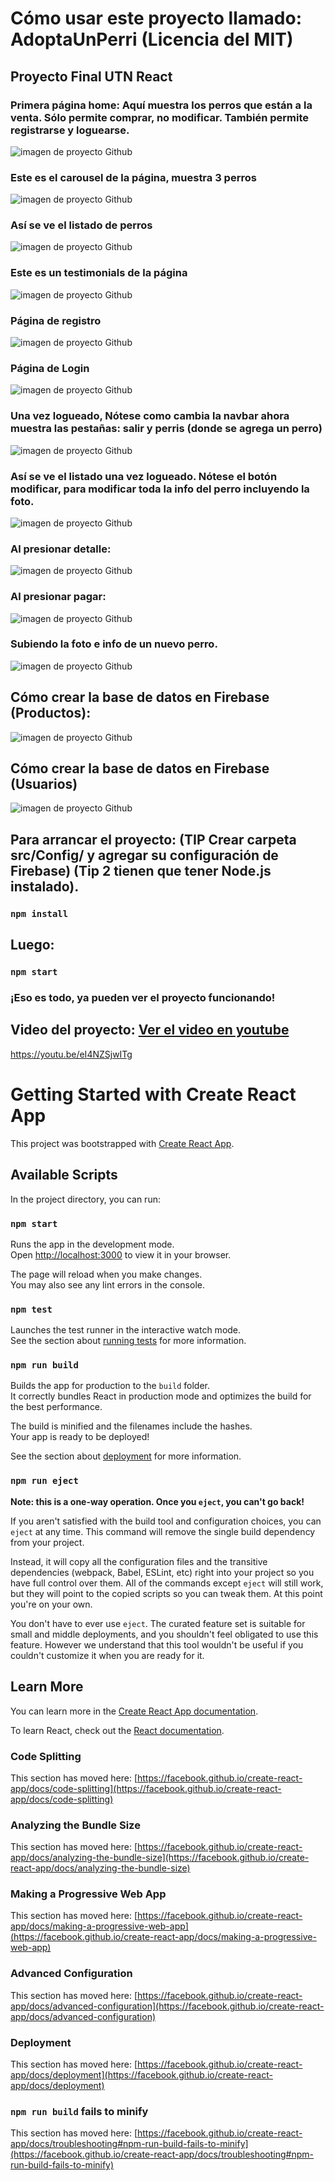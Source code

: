 # Cómo usar este proyecto llamado: AdoptaUnPerri (Licencia del MIT)

## Proyecto Final UTN React

### Primera página home: Aquí muestra los perros que están a la venta. Sólo permite comprar, no modificar. También permite registrarse y loguearse.

![imagen de proyecto Github](pictures_github/foto1.JPG)

### Este es el carousel de la página, muestra 3 perros

![imagen de proyecto Github](pictures_github/foto2.JPG)

### Así se ve el listado de perros

![imagen de proyecto Github](pictures_github/foto3.JPG)

### Este es un testimonials de la página

![imagen de proyecto Github](pictures_github/foto4.JPG)

### Página de registro

![imagen de proyecto Github](pictures_github/foto5.JPG)

### Página de Login

![imagen de proyecto Github](pictures_github/foto6.JPG)

### Una vez logueado, Nótese como cambia la navbar ahora muestra las pestañas: salir y perris (donde se agrega un perro)

![imagen de proyecto Github](pictures_github/foto7.JPG)

### Así se ve el listado una vez logueado. Nótese el botón modificar, para modificar toda la info del perro incluyendo la foto.

![imagen de proyecto Github](pictures_github/foto8.JPG)

### Al presionar detalle:

![imagen de proyecto Github](pictures_github/foto9detalle.JPG)

### Al presionar pagar:

![imagen de proyecto Github](pictures_github/foto10pagarJPG.JPG)

### Subiendo la foto e info de un nuevo perro.

![imagen de proyecto Github](pictures_github/foto11nuevo.JPG)

## Cómo crear la base de datos en Firebase (Productos):

![imagen de proyecto Github](pictures_github/firebase1.JPG)

## Cómo crear la base de datos en Firebase (Usuarios)

![imagen de proyecto Github](pictures_github/firebase2.JPG)

## Para arrancar el proyecto: (TIP Crear carpeta src/Config/ y agregar su configuración de Firebase) (Tip 2 tienen que tener Node.js instalado).

### `npm install`

## Luego:
### `npm start`

### ¡Eso es todo, ya pueden ver el proyecto funcionando!

## Video del proyecto: [Ver el video en youtube](https://youtu.be/eI4NZSjwITg)

https://youtu.be/eI4NZSjwITg

# Getting Started with Create React App

This project was bootstrapped with [Create React App](https://github.com/facebook/create-react-app).

## Available Scripts

In the project directory, you can run:

### `npm start`

Runs the app in the development mode.\
Open [http://localhost:3000](http://localhost:3000) to view it in your browser.

The page will reload when you make changes.\
You may also see any lint errors in the console.

### `npm test`

Launches the test runner in the interactive watch mode.\
See the section about [running tests](https://facebook.github.io/create-react-app/docs/running-tests) for more information.

### `npm run build`

Builds the app for production to the `build` folder.\
It correctly bundles React in production mode and optimizes the build for the best performance.

The build is minified and the filenames include the hashes.\
Your app is ready to be deployed!

See the section about [deployment](https://facebook.github.io/create-react-app/docs/deployment) for more information.

### `npm run eject`

**Note: this is a one-way operation. Once you `eject`, you can't go back!**

If you aren't satisfied with the build tool and configuration choices, you can `eject` at any time. This command will remove the single build dependency from your project.

Instead, it will copy all the configuration files and the transitive dependencies (webpack, Babel, ESLint, etc) right into your project so you have full control over them. All of the commands except `eject` will still work, but they will point to the copied scripts so you can tweak them. At this point you're on your own.

You don't have to ever use `eject`. The curated feature set is suitable for small and middle deployments, and you shouldn't feel obligated to use this feature. However we understand that this tool wouldn't be useful if you couldn't customize it when you are ready for it.

## Learn More

You can learn more in the [Create React App documentation](https://facebook.github.io/create-react-app/docs/getting-started).

To learn React, check out the [React documentation](https://reactjs.org/).

### Code Splitting

This section has moved here: [https://facebook.github.io/create-react-app/docs/code-splitting](https://facebook.github.io/create-react-app/docs/code-splitting)

### Analyzing the Bundle Size

This section has moved here: [https://facebook.github.io/create-react-app/docs/analyzing-the-bundle-size](https://facebook.github.io/create-react-app/docs/analyzing-the-bundle-size)

### Making a Progressive Web App

This section has moved here: [https://facebook.github.io/create-react-app/docs/making-a-progressive-web-app](https://facebook.github.io/create-react-app/docs/making-a-progressive-web-app)

### Advanced Configuration

This section has moved here: [https://facebook.github.io/create-react-app/docs/advanced-configuration](https://facebook.github.io/create-react-app/docs/advanced-configuration)

### Deployment

This section has moved here: [https://facebook.github.io/create-react-app/docs/deployment](https://facebook.github.io/create-react-app/docs/deployment)

### `npm run build` fails to minify

This section has moved here: [https://facebook.github.io/create-react-app/docs/troubleshooting#npm-run-build-fails-to-minify](https://facebook.github.io/create-react-app/docs/troubleshooting#npm-run-build-fails-to-minify)
